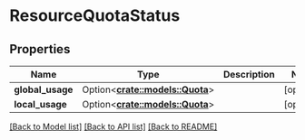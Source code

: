# ResourceQuotaStatus

## Properties

Name | Type | Description | Notes
------------ | ------------- | ------------- | -------------
**global_usage** | Option<[**crate::models::Quota**](Quota.md)> |  | [optional]
**local_usage** | Option<[**crate::models::Quota**](Quota.md)> |  | [optional]

[[Back to Model list]](../README.md#documentation-for-models) [[Back to API list]](../README.md#documentation-for-api-endpoints) [[Back to README]](../README.md)


